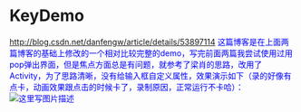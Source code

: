 # KeyDemo
http://blog.csdn.net/danfengw/article/details/53897114
<font color=#00f>这篇博客是在上面两篇博客的基础上修改的一个相对比较完整的demo，写完前面两篇我尝试使用过用pop弹出界面，但是焦点方面总是有问题，就参考了梁肖的思路，改用了Activity，为了思路清晰，没有给输入框自定义属性，效果演示如下（录的好像有点卡，动画效果跟点击的时候卡了，录制原因，正常运行不卡哈）：
![这里写图片描述](http://img.blog.csdn.net/20161227164544642?watermark/2/text/aHR0cDovL2Jsb2cuY3Nkbi5uZXQvZGFuZmVuZ3c=/font/5a6L5L2T/fontsize/400/fill/I0JBQkFCMA==/dissolve/70/gravity/SouthEast)
